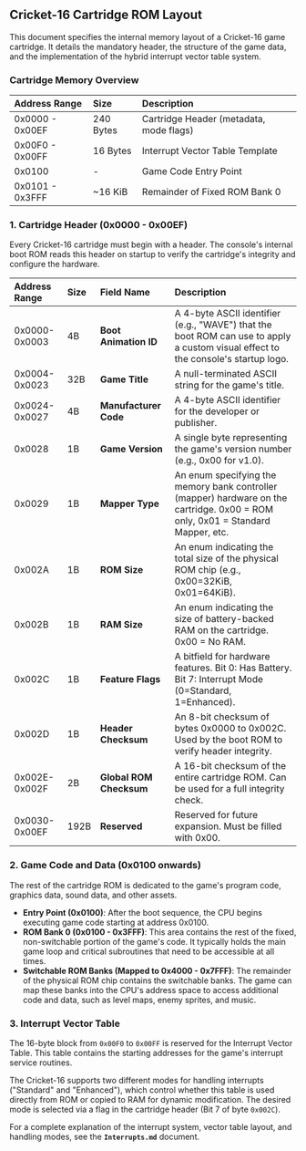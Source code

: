 ## **Cricket-16 Cartridge ROM Layout**

This document specifies the internal memory layout of a Cricket-16 game cartridge. It details the mandatory header, the structure of the game data, and the implementation of the hybrid interrupt vector table system.

### **Cartridge Memory Overview**

| Address Range   | Size      | Description                             |
| :-------------- | :-------- | :-------------------------------------- |
| 0x0000 - 0x00EF | 240 Bytes | Cartridge Header (metadata, mode flags) |
| 0x00F0 - 0x00FF | 16 Bytes  | Interrupt Vector Table Template         |
| 0x0100          | -         | Game Code Entry Point                   |
| 0x0101 - 0x3FFF | ~16 KiB   | Remainder of Fixed ROM Bank 0           |

### **1. Cartridge Header (0x0000 - 0x00EF)**

Every Cricket-16 cartridge must begin with a header. The console's internal boot ROM reads this header on startup to verify the cartridge's integrity and configure the hardware.

| Address Range | Size | Field Name              | Description                                                                                                                       |
| :------------ | :--- | :---------------------- | :-------------------------------------------------------------------------------------------------------------------------------- |
| 0x0000-0x0003 | 4B   | **Boot Animation ID**   | A 4-byte ASCII identifier (e.g., "WAVE") that the boot ROM can use to apply a custom visual effect to the console's startup logo. |
| 0x0004-0x0023 | 32B  | **Game Title**          | A null-terminated ASCII string for the game's title.                                                                              |
| 0x0024-0x0027 | 4B   | **Manufacturer Code**   | A 4-byte ASCII identifier for the developer or publisher.                                                                         |
| 0x0028        | 1B   | **Game Version**        | A single byte representing the game's version number (e.g., 0x00 for v1.0).                                                       |
| 0x0029        | 1B   | **Mapper Type**         | An enum specifying the memory bank controller (mapper) hardware on the cartridge. 0x00 = ROM only, 0x01 = Standard Mapper, etc.   |
| 0x002A        | 1B   | **ROM Size**            | An enum indicating the total size of the physical ROM chip (e.g., 0x00=32KiB, 0x01=64KiB).                                        |
| 0x002B        | 1B   | **RAM Size**            | An enum indicating the size of battery-backed RAM on the cartridge. 0x00 = No RAM.                                                |
| 0x002C        | 1B   | **Feature Flags**       | A bitfield for hardware features. Bit 0: Has Battery. Bit 7: Interrupt Mode (0=Standard, 1=Enhanced).                             |
| 0x002D        | 1B   | **Header Checksum**     | An 8-bit checksum of bytes 0x0000 to 0x002C. Used by the boot ROM to verify header integrity.                                     |
| 0x002E-0x002F | 2B   | **Global ROM Checksum** | A 16-bit checksum of the entire cartridge ROM. Can be used for a full integrity check.                                            |
| 0x0030-0x00EF | 192B | **Reserved**            | Reserved for future expansion. Must be filled with 0x00.                                                                          |

### **2. Game Code and Data (0x0100 onwards)**

The rest of the cartridge ROM is dedicated to the game's program code, graphics data, sound data, and other assets.

- **Entry Point (0x0100)**: After the boot sequence, the CPU begins executing game code starting at address 0x0100.
- **ROM Bank 0 (0x0100 - 0x3FFF)**: This area contains the rest of the fixed, non-switchable portion of the game's code. It typically holds the main game loop and critical subroutines that need to be accessible at all times.
- **Switchable ROM Banks (Mapped to 0x4000 - 0x7FFF)**: The remainder of the physical ROM chip contains the switchable banks. The game can map these banks into the CPU's address space to access additional code and data, such as level maps, enemy sprites, and music.

### **3. Interrupt Vector Table**

The 16-byte block from `0x00F0` to `0x00FF` is reserved for the Interrupt Vector Table. This table contains the starting addresses for the game's interrupt service routines.

The Cricket-16 supports two different modes for handling interrupts ("Standard" and "Enhanced"), which control whether this table is used directly from ROM or copied to RAM for dynamic modification. The desired mode is selected via a flag in the cartridge header (Bit 7 of byte `0x002C`).

For a complete explanation of the interrupt system, vector table layout, and handling modes, see the **`Interrupts.md`** document.
